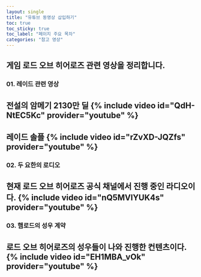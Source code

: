 ```yaml
---
layout: single
title: "유튜브 동영상 삽입하기"
toc: true
toc_sticky: true
toc_label: "페이지 주요 목차"
categories: "참고 영상"
---
```


게임 로드 오브 히어로즈 관련 영상을 정리합니다. 
---

### 01. 레이드 관련 영상

전설의 암메기 2130만 딜
{% include video id="QdH-NtEC5Kc" provider="youtube" %}
---
레이드 솔플
{% include video id="rZvXD-JQZfs" provider="youtube" %}
---
### 02. 두 요한의 로디오

현재 로드 오브 히어로즈 공식 채널에서 진행 중인 라디오이다. 
{% include video id="nQ5MVlYUK4s" provider="youtube" %}
---
### 03. 햄로드의 성우 계약

로드 오브 히어로즈의 성우들이 나와 진행한 컨텐츠이다. 
{% include video id="EH1MBA_vOk" provider="youtube" %}
---

